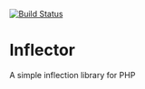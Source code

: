[![Build Status](https://travis-ci.org/ciatog/Inflector.svg?branch=master)](https://travis-ci.org/ciatog/Inflector)

Inflector
=========

A simple inflection library for PHP
